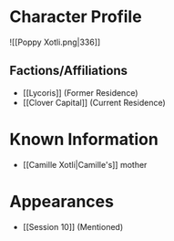 # Character Profile
![[Poppy Xotli.png|336]]

## Factions/Affiliations
- [[Lycoris]] (Former Residence)
- [[Clover Capital]] (Current Residence)

# Known Information
- [[Camille Xotli|Camille's]] mother

# Appearances
- [[Session 10]] (Mentioned)
